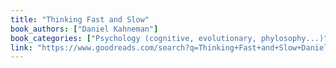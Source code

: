 ```yaml
---
title: "Thinking Fast and Slow"
book_authors: ["Daniel Kahneman"]
book_categories: ["Psychology (cognitive, evolutionary, phylosophy...)"]
link: "https://www.goodreads.com/search?q=Thinking+Fast+and+Slow+Daniel+Kahneman"
---
```

